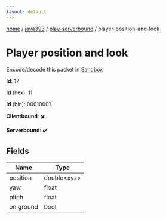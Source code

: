 ```yaml
---
layout: default
---
```


[home](/)  /  [java393](/protocol/java393)  /  [play-serverbound](/protocol/java393/play-serverbound)  /  player-position-and-look

# Player position and look

Encode/decode this packet in [Sandbox](../../../sandbox/java393#PlayServerbound.PlayerPositionAndLook)

**Id**: 17

**Id** (hex): 11

**Id** (bin): 00010001

**Clientbound**: ✖️

**Serverbound**: ✔️

## Fields

Name | Type
---|---
position | double&lt;xyz&gt;
yaw | float
pitch | float
on ground | bool
